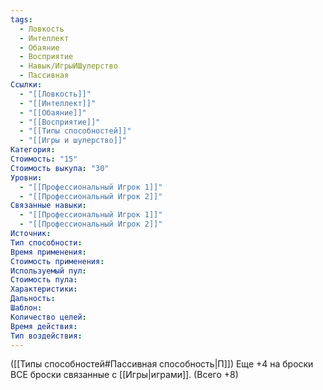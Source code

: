 ```yaml
---
tags:
  - Ловкость
  - Интеллект
  - Обаяние
  - Восприятие
  - Навык/ИгрыИШулерство
  - Пассивная
Ссылки:
  - "[[Ловкость]]"
  - "[[Интеллект]]"
  - "[[Обаяние]]"
  - "[[Восприятие]]"
  - "[[Типы способностей]]"
  - "[[Игры и шулерство]]"
Категория: 
Стоимость: "15"
Стоимость выкупа: "30"
Уровни:
  - "[[Профессиональный Игрок 1]]"
  - "[[Профессиональный Игрок 2]]"
Связанные навыки:
  - "[[Профессиональный Игрок 1]]"
  - "[[Профессиональный Игрок 2]]"
Источник:
Тип способности:
Время применения:
Стоимость применения:
Используемый пул:
Стоимость пула:
Характеристики:
Дальность:
Шаблон:
Количество целей:
Время действия:
Тип воздействия:
---
```

([[Типы способностей#Пассивная способность|П]]) Еще +4 на броски ВСЕ броски связанные с [[Игры|играми]]. (Всего +8)